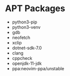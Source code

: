 # APT Packages
 - python3-pip
 - python3-venv
 - gdb
 - neofetch
 - xclip
 - dotnet-sdk-7.0
 - clang
 - cppcheck
 - openjdk-11-jdk
 - ppa:neovim-ppa/unstable
